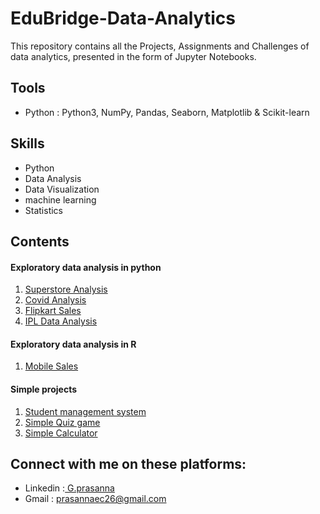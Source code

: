  
<html>
  <head>
     <h1>EduBridge-Data-Analytics</h1>
  </head>
  <body >
     This repository contains all the Projects, Assignments and Challenges of data analytics, presented in the form of Jupyter Notebooks. 
  <body/>
  <head>
     <h2>Tools</h2>
  </head>
  <body>
     <ul>
      <li>Python : Python3, NumPy, Pandas, Seaborn, Matplotlib & Scikit-learn</li>
     </ul>
  <head>
     <h2>Skills</h2>
  </head>
  <body>
     <ul>
      <li>Python</li>  
      <li>Data Analysis</li>  
      <li>Data Visualization</li>
      <li>machine learning</li>
      <li>Statistics</li>
     </ul>
  <body/>
  <head>
   <h2>Contents</h2>
   <h4>Exploratory data analysis in python</h4>
  </head>
  <body>
     <ol><li><a href="https://github.com/Prasannaec26/EduBridge-Data-Analytics/tree/main/Projects/EDA%20Python/Superstore%20Analysis">Superstore Analysis </a></li>
      <li><a href="https://github.com/Prasannaec26/EduBridge-Data-Analytics/tree/main/Projects/EDA%20Python/Covid%20Analysis">Covid Analysis </a></li>
      <li><a href="https://github.com/Prasannaec26/EduBridge-Data-Analytics/tree/main/Projects/EDA%20Python/Flipkart%20Sales">Flipkart Sales</a></li>
      <li><a href="https://github.com/Prasannaec26/EduBridge-Data-Analytics/tree/main/Projects/EDA%20Python/IPL%20Analysis">IPL Data Analysis </a></li>
     </ol>
  <body/>
   <h4>Exploratory data analysis in R</h4>
  <body>
     <ol>
      <li><a href="https://github.com/Prasannaec26/EduBridge-Data-Analytics/tree/main/Projects/EDA%20R/Flipkart%20R%20Analysis">Mobile Sales</a></li>
      </ol>
  </body>
     <h4>Simple projects</h4>
  <body>
      <ol><li><a href="https://github.com/Prasannaec26/EduBridge-Data-Analytics/tree/main/Projects/Simple%20management%20system">Student management system </a></li>
      <li><a href="https://github.com/Prasannaec26/EduBridge-Data-Analytics/tree/main/Projects/Quiz%20Game"> Simple Quiz game </a></li>
      <li><a href="https://github.com/Prasannaec26/EduBridge-Data-Analytics/tree/main/Projects/Simple%20Calculator"> Simple Calculator </a></li></ol>
  </body>
     <h2>Connect with me on these platforms:</h2>
  <body>
     <ul>
      <li> Linkedin :<a href="https://www.linkedin.com/in/g-prasanna-2b847a21b/"> G.prasanna </a> </li> 
      <li> Gmail : <a href="mailto: prasannaec26@gmail.com"> prasannaec26@gmail.com </a> </li>
     </ul>
  <body/> 
</html>
    
